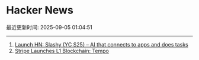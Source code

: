 # Hacker News

最近更新时间: 2025-09-05 01:04:51

--- 
1. [Launch HN: Slashy (YC S25) – AI that connects to apps and does tasks](https://news.ycombinator.com/item?id=45129031) 
2. [Stripe Launches L1 Blockchain: Tempo](https://tempo.xyz) 
